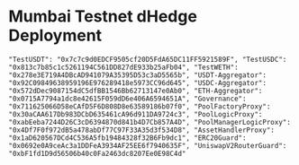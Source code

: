 # Mumbai Testnet dHedge Deployment

`"TestUSDT": "0x7c7c9d0EDCF9505cf20D5FdA65DC11FF5921589F", "TestUSDC": "0x813c7b85c1c5261194C561DD827dE933b25aFb04", "TestWETH": "0x278e3E719A4DBcAD941079A35395D53c3aD5565b", "USDT-Aggregator": "0x92C09849638959196E976289418e5973CC96d645", "USDC-Aggregator": "0x572dDec9087154dC5dfBB1546Bb62713147e0Ab0", "ETH-Aggregator": "0x0715A7794a1dc8e42615F059dD6e406A6594651A", "Governance": "0x711625066D58eCAfD5F6D808D8e63589186b07f0", "PoolFactoryProxy": "0x30aCAA617Db983DCbD635461cA96d911DA9724c3", "PoolLogicProxy": "0xabEeba7244D26C3cD6394870d841b4D7Cb857A4D", "PoolManagerLogicProxy": "0x4Df7F0f972dB5a478abDf77C97F33A35d3f534D8", "AssetHandlerProxy": "0x1aD620567DCd4C536A5fb19484328f32B6Fb9dc1", "ERC20Guard": "0x0692e0A9ceAc3a1DDFeA3934AF25EE6f7940635F", "UniswapV2RouterGuard": "0xbF1fd1D9d56506b40c0Fa2463dc8207Ee0E98C4d"`
